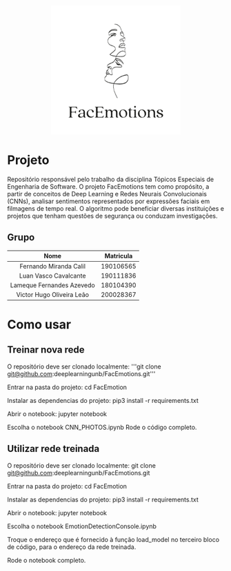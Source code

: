 <p align="center">
  <img width="300" src="FacEmotions.png">
</p>

# Projeto

Repositório responsável pelo trabalho da disciplina Tópicos Especiais de Engenharia de Software. O projeto FacEmotions tem como propósito, a partir de conceitos de Deep Learning e Redes Neurais Convolucionais (CNNs), analisar sentimentos representados por expressões faciais em filmagens de tempo real. O algoritmo pode beneficiar diversas instituições e projetos que tenham questões de segurança ou conduzam investigações.


## Grupo

|Nome | Matricula |
|:---:|:---:|
|Fernando Miranda Calil| 190106565|
|Luan Vasco Cavalcante| 190111836|
|Lameque Fernandes Azevedo | 180104390 |
| Victor Hugo Oliveira Leão | 200028367 |


# Como usar

## Treinar nova rede

O repositório deve ser clonado localmente:
'''git clone git@github.com:deeplearningunb/FacEmotions.git'''
  
Entrar na pasta do projeto:
  cd FacEmotion

Instalar as dependencias do projeto:
  pip3 install -r requirements.txt

Abrir o notebook:
  jupyter notebook
  
Escolha o notebook CNN_PHOTOS.ipynb
Rode o código completo.

## Utilizar rede treinada

O repositório deve ser clonado localmente:
  git clone git@github.com:deeplearningunb/FacEmotions.git
  
Entrar na pasta do projeto:
  cd FacEmotion

Instalar as dependencias do projeto:
  pip3 install -r requirements.txt
  
Abrir o notebook:
  jupyter notebook
  
Escolha o notebook EmotionDetectionConsole.ipynb

Troque o endereço que é fornecido à função load_model no terceiro bloco de código, para o endereço da rede treinada.

Rode o notebook completo.

